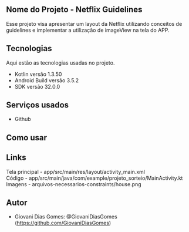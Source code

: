 ## Nome do Projeto - Netflix Guidelines

Esse projeto visa apresentar um layout da Netflix utilizando conceitos de guidelines 
e implementar a utilização de imageView na tela do APP.
 
 
## Tecnologias 
 
Aqui estão as tecnologias usadas no projeto.
 
* Kotlin versão  1.3.50
* Android Build versão  3.5.2
* SDK versão  32.0.0
 
 
## Serviços usados
 
* Github
 
 
## Como usar
 

## Links

Tela principal - app/src/main/res/layout/activity_main.xml  
Código - app/src/main/java/com/example/projeto_sorteio/MainActivity.kt  
Imagens - arquivos-necessarios-constraints/house.png
 

## Autor
 
* Giovani Dias Gomes: @GiovaniDiasGomes (https://github.com/GiovaniDiasGomes)
